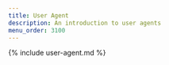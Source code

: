 ```yaml
---
title: User Agent
description: An introduction to user agents
menu_order: 3100
---
```


{% include user-agent.md %}
